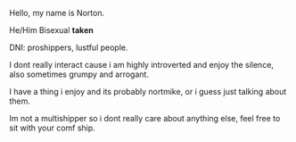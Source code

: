 Hello, my name is Norton.

He/Him  Bisexual **taken**


DNI: proshippers, lustful people.

I dont really interact cause i am highly introverted and enjoy the silence, also sometimes grumpy and arrogant.

I have a thing i enjoy and its probably nortmike, or i guess just talking about them.


Im not a multishipper so i dont really care about anything else, feel free to sit with your comf ship.
